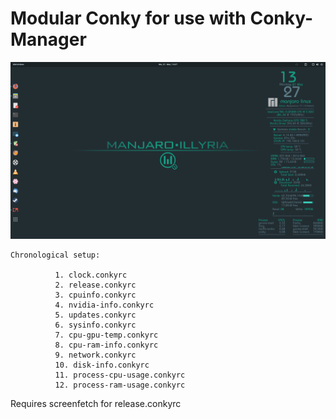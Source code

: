 # Modular Conky for use with Conky-Manager
![alt text](https://github.com/puxplaying/conky/blob/master/conky.png)

    Chronological setup:
    
              1. clock.conkyrc
              2. release.conkyrc
              3. cpuinfo.conkyrc
              4. nvidia-info.conkyrc
              5. updates.conkyrc
              6. sysinfo.conkyrc
              7. cpu-gpu-temp.conkyrc
              8. cpu-ram-info.conkyrc
              9. network.conkyrc
              10. disk-info.conkyrc
              11. process-cpu-usage.conkyrc
              12. process-ram-usage.conkyrc

Requires screenfetch for release.conkyrc
